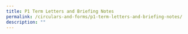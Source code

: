```yaml
---
title: P1 Term Letters and Briefing Notes
permalink: /circulars-and-forms/p1-term-letters-and-briefing-notes/
description: ""
---
```

